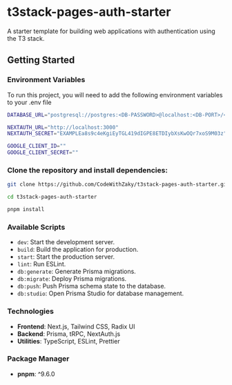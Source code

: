 # t3stack-pages-auth-starter

A starter template for building web applications with authentication using the T3 stack.

## Getting Started

### Environment Variables
To run this project, you will need to add the following environment variables to your .env file

```bash
DATABASE_URL="postgresql://postgres:<DB-PASSWORD>@localhost:<DB-PORT>/<DB-NAME>"

NEXTAUTH_URL="http://localhost:3000"
NEXTAUTH_SECRET="EXAMPLEa8s9c4eKgiEyTGL419dIGPE8ETDIybXsKwOQr7xoS9M03z"

GOOGLE_CLIENT_ID=""
GOOGLE_CLIENT_SECRET=""
```

### Clone the repository and install dependencies:

```bash
git clone https://github.com/CodeWithZaky/t3stack-pages-auth-starter.git
```
```bash
cd t3stack-pages-auth-starter
```
```bash
pnpm install
```

### Available Scripts

- `dev`: Start the development server.
- `build`: Build the application for production.
- `start`: Start the production server.
- `lint`: Run ESLint.
- `db:generate`: Generate Prisma migrations.
- `db:migrate`: Deploy Prisma migrations.
- `db:push`: Push Prisma schema state to the database.
- `db:studio`: Open Prisma Studio for database management.

### Technologies

- **Frontend**: Next.js, Tailwind CSS, Radix UI
- **Backend**: Prisma, tRPC, NextAuth.js
- **Utilities**: TypeScript, ESLint, Prettier

### Package Manager

- **pnpm**: ^9.6.0

